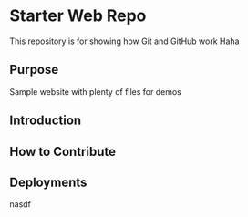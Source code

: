 # Starter Web Repo

This repository is for showing how Git and GitHub work
Haha

## Purpose

Sample website with plenty of files for demos

## Introduction
## How to Contribute
## Deployments
nasdf
